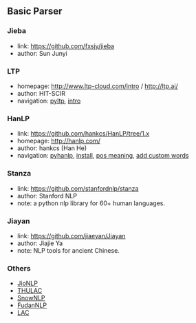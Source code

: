 ## **Basic Parser**

### Jieba
  * link: https://github.com/fxsjy/jieba
  * author: Sun Junyi

### LTP
  * homepage: http://www.ltp-cloud.com/intro / http://ltp.ai/
  * author: HIT-SCIR
  * navigation: [pyltp](https://pyltp.readthedocs.io/zh_CN/latest/), [intro](https://www.jianshu.com/p/f78453f5d1ca)

### HanLP
  * link: https://github.com/hankcs/HanLP/tree/1.x
  * homepage: http://hanlp.com/
  * author: hankcs (Han He)
  * navigation: [pyhanlp](https://github.com/hankcs/pyhanlp), [install](https://github.com/hankcs/pyhanlp/wiki/%E6%89%8B%E5%8A%A8%E9%85%8D%E7%BD%AE), [pos meaning](https://blog.csdn.net/zaishijizhidian/article/details/82828212), [add custom words](https://blog.csdn.net/baidu_24536755/article/details/103078820)

### Stanza
  * link: https://github.com/stanfordnlp/stanza
  * author: Stanford NLP
  * note: a python nlp library for 60+ human languages.

### Jiayan
  * link: https://github.com/jiaeyan/Jiayan
  * author: Jiajie Ya
  * note: NLP tools for ancient Chinese.

### Others
  * [JioNLP](https://github.com/dongrixinyu/jionlp)
  * [THULAC](http://thulac.thunlp.org/)
  * [SnowNLP](https://github.com/isnowfy/snownlp)
  * [FudanNLP](https://github.com/FudanNLP/fnlp)
  * [LAC](https://github.com/baidu/lac)
